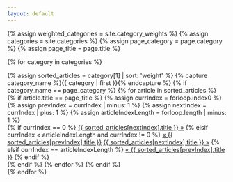 ```yaml
---
layout: default
---
```


{% assign weighted_categories = site.category_weights %}
{% assign categories = site.categories %}
{% assign page_category = page.category %}
{% assign page_title = page.title %}

{% for category in categories %}
  <div class="category-group">
    {% assign sorted_articles = category[1] | sort: 'weight' %}
    {% capture category_name %}{{ category | first }}{% endcapture %}
    {% if category_name == page_category %}
      {% for article in sorted_articles %}
        {% if article.title == page_title %}
          {% assign currIndex = forloop.index0 %}
          {% assign prevIndex = currIndex | minus: 1 %}
          {% assign nextIndex = currIndex | plus: 1 %}
          {% assign articleIndexLength = forloop.length | minus: 1 %}
          <div class="page-navigation">
            {% if currIndex == 0 %}
              <a class="next0" href="{{ site.url }}{{ site.baseurl }}{{ sorted_articles[nextIndex].url }}">{{ sorted_articles[nextIndex].title }} &raquo;</a>
            {% elsif currIndex < articleIndexLength and currIndex != 0 %}
              <a class="prev" href="{{ site.url }}{{ site.baseurl }}{{ sorted_articles[prevIndex].url }}">&laquo; {{ sorted_articles[prevIndex].title }}</a>
              <a class="next" href="{{ site.url }}{{ site.baseurl }}{{ sorted_articles[nextIndex].url }}">{{ sorted_articles[nextIndex].title }} &raquo;</a>
            {% elsif currIndex == articleIndexLength %}
              <a class="prev" href="{{ site.url }}{{ site.baseurl }}{{ sorted_articles[prevIndex].url }}">&laquo; {{ sorted_articles[prevIndex].title }}</a>
            {% endif %}
          </div>
        {% endif %}
      {% endfor %}
    {% endif %}
  </div>
{% endfor %}

